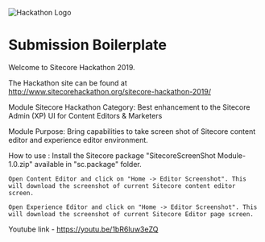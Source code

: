 ![Hackathon Logo](documentation/images/hackathon.png?raw=true "Hackathon Logo")

# Submission Boilerplate

Welcome to Sitecore Hackathon 2019.

The Hackathon site can be found at http://www.sitecorehackathon.org/sitecore-hackathon-2019/

Module Sitecore Hackathon Category: Best enhancement to the Sitecore Admin (XP) UI for Content Editors & Marketers

Module Purpose: Bring capabilities to take screen shot of Sitecore content editor and experience editor environment.

How to use :
	Install the Sitecore package "SitecoreScreenShot Module-1.0.zip" available in "sc.package" folder.

	Open Content Editor and click on "Home -> Editor Screenshot". This will download the screenshot of current Sitecore content editor screen.

	Open Experience Editor and click on "Home -> Editor Screenshot". This will download the screenshot of current Sitecore Editor page screen.
	
Youtube link - 
	https://youtu.be/1bR6Iuw3eZQ